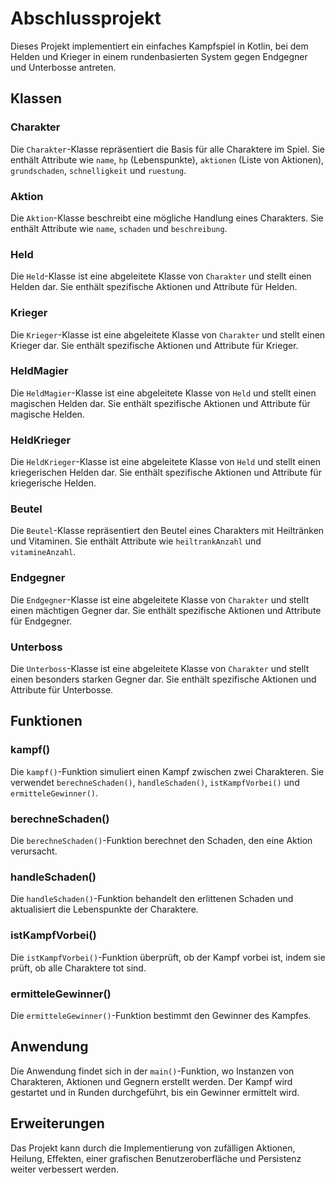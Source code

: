 # Abschlussprojekt



Dieses Projekt implementiert ein einfaches Kampfspiel in Kotlin, bei dem Helden und Krieger in einem rundenbasierten System gegen Endgegner und Unterbosse antreten.

## Klassen

### Charakter

Die `Charakter`-Klasse repräsentiert die Basis für alle Charaktere im Spiel. Sie enthält Attribute wie `name`, `hp` (Lebenspunkte), `aktionen` (Liste von Aktionen), `grundschaden`, `schnelligkeit` und `ruestung`.

### Aktion

Die `Aktion`-Klasse beschreibt eine mögliche Handlung eines Charakters. Sie enthält Attribute wie `name`, `schaden` und `beschreibung`.

### Held

Die `Held`-Klasse ist eine abgeleitete Klasse von `Charakter` und stellt einen Helden dar. Sie enthält spezifische Aktionen und Attribute für Helden.

### Krieger

Die `Krieger`-Klasse ist eine abgeleitete Klasse von `Charakter` und stellt einen Krieger dar. Sie enthält spezifische Aktionen und Attribute für Krieger.

### HeldMagier

Die `HeldMagier`-Klasse ist eine abgeleitete Klasse von `Held` und stellt einen magischen Helden dar. Sie enthält spezifische Aktionen und Attribute für magische Helden.

### HeldKrieger

Die `HeldKrieger`-Klasse ist eine abgeleitete Klasse von `Held` und stellt einen kriegerischen Helden dar. Sie enthält spezifische Aktionen und Attribute für kriegerische Helden.

### Beutel

Die `Beutel`-Klasse repräsentiert den Beutel eines Charakters mit Heiltränken und Vitaminen. Sie enthält Attribute wie `heiltrankAnzahl` und `vitamineAnzahl`.

### Endgegner

Die `Endgegner`-Klasse ist eine abgeleitete Klasse von `Charakter` und stellt einen mächtigen Gegner dar. Sie enthält spezifische Aktionen und Attribute für Endgegner.

### Unterboss

Die `Unterboss`-Klasse ist eine abgeleitete Klasse von `Charakter` und stellt einen besonders starken Gegner dar. Sie enthält spezifische Aktionen und Attribute für Unterbosse.

## Funktionen

### kampf()

Die `kampf()`-Funktion simuliert einen Kampf zwischen zwei Charakteren. Sie verwendet `berechneSchaden()`, `handleSchaden()`, `istKampfVorbei()` und `ermitteleGewinner()`.

### berechneSchaden()

Die `berechneSchaden()`-Funktion berechnet den Schaden, den eine Aktion verursacht.

### handleSchaden()

Die `handleSchaden()`-Funktion behandelt den erlittenen Schaden und aktualisiert die Lebenspunkte der Charaktere.

### istKampfVorbei()

Die `istKampfVorbei()`-Funktion überprüft, ob der Kampf vorbei ist, indem sie prüft, ob alle Charaktere tot sind.

### ermitteleGewinner()

Die `ermitteleGewinner()`-Funktion bestimmt den Gewinner des Kampfes.

## Anwendung

Die Anwendung findet sich in der `main()`-Funktion, wo Instanzen von Charakteren, Aktionen und Gegnern erstellt werden. Der Kampf wird gestartet und in Runden durchgeführt, bis ein Gewinner ermittelt wird.

## Erweiterungen

Das Projekt kann durch die Implementierung von zufälligen Aktionen, Heilung, Effekten, einer grafischen Benutzeroberfläche und Persistenz weiter verbessert werden.















